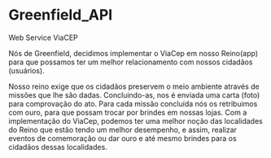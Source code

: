# Greenfield_API
Web Service ViaCEP

Nós de Greenfield, decidimos implementar o ViaCep em nosso Reino(app) para que possamos ter um melhor relacionamento com nossos cidadãos (usuários).

Nosso reino exige que os cidadãos preservem o meio ambiente através de missões que lhe são dadas. Concluindo-as, nos é enviada uma carta (foto) para comprovação do ato. 
Para cada missão concluída nós os retribuimos com ouro, para que possam trocar por brindes em nossas lojas.
Com a implementação do ViaCep, podemos ter uma melhor noção das localidades do Reino que estão tendo um melhor desempenho, e assim, realizar eventos de comemoração ou dar ouro e até mesmo brindes para os cidadãos dessas localidades.
